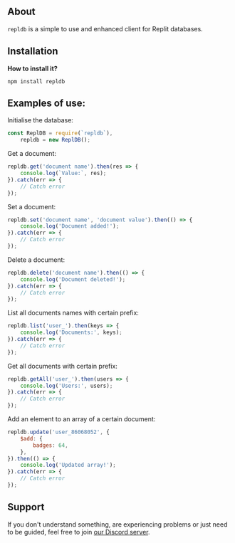 ## About
`repldb` is a simple to use and enhanced client for Replit databases.

## Installation
**How to install it?**

```sh-session
npm install repldb
```

## Examples of use:

Initialise the database:
```js
const ReplDB = require(`repldb`),
	repldb = new ReplDB();
```

Get a document:
```js
repldb.get('document name').then(res => {
	console.log(`Value:`, res);
}).catch(err => {
	// Catch error
});
```

Set a document:
```js
repldb.set('document name', 'document value').then(() => {
	console.log('Document added!');
}).catch(err => {
	// Catch error
});
```

Delete a document:
```js
repldb.delete('document name').then(() => {
	console.log('Document deleted!');
}).catch(err => {
	// Catch error
});
```

List all documents names with certain prefix:
```js
repldb.list('user_').then(keys => {
	console.log('Documents:', keys);
}).catch(err => {
	// Catch error
});
```

Get all documents with certain prefix:
```js
repldb.getAll('user_').then(users => {
	console.log('Users:', users);
}).catch(err => {
	// Catch error
});
```

Add an element to an array of a certain document:
```js
repldb.update('user_86068052', {
	$add: {
		badges: 64,
	},
}).then(() => {
	console.log('Updated array!');
}).catch(err => {
	// Catch error
});
```


## Support

If you don't understand something, are experiencing problems or just need to be guided, feel free to join [our Discord server](https://discord.com/invite/mNGKntQH32).
